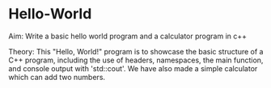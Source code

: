 # Hello-World

Aim: Write a basic hello world program and a calculator program in c++

Theory: This "Hello, World!" program is to showcase the basic structure of a C++ program, including the use of headers, namespaces, the main function, and console output with 'std::cout'.
We have also made a simple calculator which can add two numbers. 
